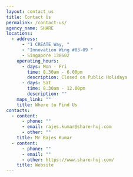 ```yaml
---
layout: contact_us
title: Contact Us
permalink: /contact-us/
agency_name: SHARE
locations:
  - address:
      - "1 CREATE Way, "
      - "Innovation Wing #03-09 "
      - Singapore 138602
    operating_hours:
      - days: Mon - Fri
        time: 8.30am - 6.00pm
        description: Closed on Public Holidays
      - days: Sat
        time: 8.30am - 12.00pm
        description: ""
    maps_link: ""
    title: Where to Find Us
contacts:
  - content:
      - phone: ""
      - email: rajes.kumar@share-huj.com
      - other: ""
    title: Mr Rajes Kumar
  - content:
      - phone: ""
      - email: ""
      - other: https://www.share-huj.com/
    title: Website
---
```

